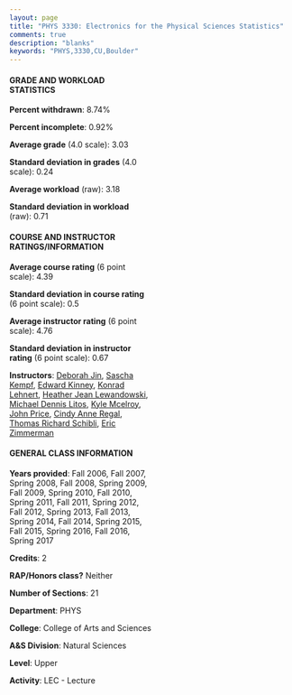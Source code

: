 ```yaml
---
layout: page
title: "PHYS 3330: Electronics for the Physical Sciences Statistics"
comments: true
description: "blanks"
keywords: "PHYS,3330,CU,Boulder"
---
```

<head>
<script src="https://ajax.googleapis.com/ajax/libs/jquery/2.1.3/jquery.min.js"></script>
<script src="https://dl.dropboxusercontent.com/s/pc42nxpaw1ea4o9/highcharts.js?dl=0"></script>
<!-- <script src="../assets/js/highcharts.js"></script> -->
<style type="text/css">@font-face {
	font-family: "Bebas Neue";
	src: url(https://www.filehosting.org/file/details/544349/BebasNeue Regular.otf) format("opentype");
	}
	h1.Bebas { 
		font-family: "Bebas Neue", Verdana, Tahoma;
	}
</style>
</head>
<body>
	<div id="container" style="float: right; width: 45%; height: 88%; margin-left: 2.5%; margin-right: 2.5%;"></div>
	<script language="JavaScript">
		$(document).ready(function() {
		var chart = {type: 'column'};
		var title = {text: 'Grade Distribution'};
		var xAxis = {categories: ['A','B','C','D','F'],crosshair: true};
		var yAxis = {min: 0,title: {text: 'Percentage'}};
		var tooltip = {headerFormat: '<center><b><span style="font-size:20px">{point.key}</span></b></center>',
		               pointFormat: '<td style="padding:0"><b>{point.y:.1f}%</b></td>',
		               footerFormat: '</table>',shared: true,useHTML: true};
		var plotOptions = {column: {pointPadding: 0.0,borderWidth: 0}};  
		var credits = {enabled: false};var series= [{name: 'Percent',data: [38.39,39.51,14.46,2.97,4.67,]}];
		var json = {};
		json.chart = chart;
		json.title = title;
		json.tooltip = tooltip;
		json.xAxis = xAxis;
		json.yAxis = yAxis;  
		json.series = series;
		json.plotOptions = plotOptions;  
		json.credits = credits;
		$('#container').highcharts(json);
	});
	</script>
</body>
			   
#### GRADE AND WORKLOAD STATISTICS

**Percent withdrawn**: 8.74%

**Percent incomplete**: 0.92%

**Average grade** (4.0 scale): 3.03

**Standard deviation in grades** (4.0 scale): 0.24

**Average workload** (raw): 3.18

**Standard deviation in workload** (raw): 0.71

#### COURSE AND INSTRUCTOR RATINGS/INFORMATION

**Average course rating** (6 point scale): 4.39

**Standard deviation in course rating** (6 point scale): 0.5

**Average instructor rating** (6 point scale): 4.76

**Standard deviation in instructor rating** (6 point scale): 0.67

**Instructors**: <a href='../../instructors/Deborah_Jin'>Deborah Jin</a>, <a href='../../instructors/Sascha_Kempf'>Sascha Kempf</a>, <a href='../../instructors/Edward_Kinney'>Edward Kinney</a>, <a href='../../instructors/Konrad_Lehnert'>Konrad Lehnert</a>, <a href='../../instructors/Heather_Jean_Lewandowski'>Heather Jean Lewandowski</a>, <a href='../../instructors/Michael_Dennis_Litos'>Michael Dennis Litos</a>, <a href='../../instructors/Kyle_Mcelroy'>Kyle Mcelroy</a>, <a href='../../instructors/John_Price'>John Price</a>, <a href='../../instructors/Cindy_Anne_Regal'>Cindy Anne Regal</a>, <a href='../../instructors/Thomas_Richard_Schibli'>Thomas Richard Schibli</a>, <a href='../../instructors/Eric_Zimmerman'>Eric Zimmerman</a>

#### GENERAL CLASS INFORMATION

**Years provided**: Fall 2006, Fall 2007, Spring 2008, Fall 2008, Spring 2009, Fall 2009, Spring 2010, Fall 2010, Spring 2011, Fall 2011, Spring 2012, Fall 2012, Spring 2013, Fall 2013, Spring 2014, Fall 2014, Spring 2015, Fall 2015, Spring 2016, Fall 2016, Spring 2017

**Credits**: 2

**RAP/Honors class?** Neither

**Number of Sections**: 21

**Department**: PHYS

**College**: College of Arts and Sciences

**A&S Division**: Natural Sciences

**Level**: Upper

**Activity**: LEC - Lecture
